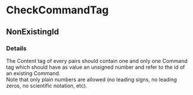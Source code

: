 ﻿---  
uid: Validator_9_4_5  
---

# CheckCommandTag

## NonExistingId

### Details

The Content tag of every pairs should contain one and only one Command tag which should have as value an unsigned number and refer to the id of an existing Command.  
Note that only plain numbers are allowed (no leading signs, no leading zeros, no scientific notation, etc).
